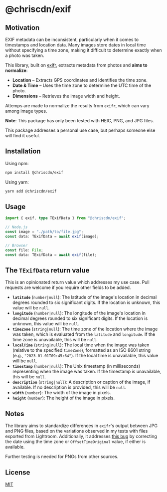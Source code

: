 # @chriscdn/exif

## Motivation

EXIF metadata can be inconsistent, particularly when it comes to timestamps and location data. Many images store dates in local time without specifying a time zone, making it difficult to determine exactly when a photo was taken.

This library, built on [exifr](https://github.com/MikeKovarik/exifr), extracts metadata from photos and **aims to normalize**:

- **Location** – Extracts GPS coordinates and identifies the time zone.
- **Date & Time** – Uses the time zone to determine the UTC time of the photo.
- **Dimensions** – Retrieves the image width and height.

Attemps are made to normalize the results from `exifr`, which can vary among image types.

**Note**: This package has only been tested with HEIC, PNG, and JPG files.

This package addresses a personal use case, but perhaps someone else will find it useful.

## Installation

Using npm:

```bash
npm install @chriscdn/exif
```

Using yarn:

```bash
yarn add @chriscdn/exif
```

## Usage

```ts
import { exif, type TExifData } from "@chriscdn/exif";

// Node.js
const image = "./path/to/file.jpg";
const data: TExifData = await exif(image);

// Browser
const file: File;
const data: TExifData = await exif(file);
```

## The `TExifData` return value

This is an opinionated return value which addresses my use case. Pull requests are welcome if you require other fields to be added.

- **`latitude`** (`number|null`): The latitude of the image's location in decimal degrees rounded to six significant digits. If the location is unknown, this value will be `null`.
- **`longitude`** (`number|null`): The longitude of the image's location in decimal degrees rounded to six significant digits. If the location is unknown, this value will be `null`.
- **`timeZone`** (`string|null`): The time zone of the location where the image was taken, which is evaluated from the `latitude` and `longitude`. If the time zone is unavailable, this will be `null`.
- **`localTime`** (`string|null`): The local time when the image was taken (relative to the specified `timeZone`), formatted as an ISO 8601 string (e.g., `"2023-01-01T09:45:64"`). If the local time is unavailable, this value will be `null`.
- **`timestamp`** (`number|null`): The Unix timestamp (in milliseconds) representing when the image was taken. If the timestamp is unavailable, this will be `null`.
- **`description`** (`string|null`): A description or caption of the image, if available. If no description is provided, this will be `null`.
- **`width`** (`number`): The width of the image in pixels.
- **`height`** (`number`): The height of the image in pixels.

## Notes

The library aims to standardize differences in `exifr`'s output between JPG and PNG files, based on the variations observed in my tests with files exported from Lightroom. Additionally, it addresses [this bug](https://github.com/MikeKovarik/exifr/pull/99) by correcting the date using the time zone or `OffsetTimeOriginal` value, if either is available.

Further testing is needed for PNGs from other sources.

## License

[MIT](LICENSE)
